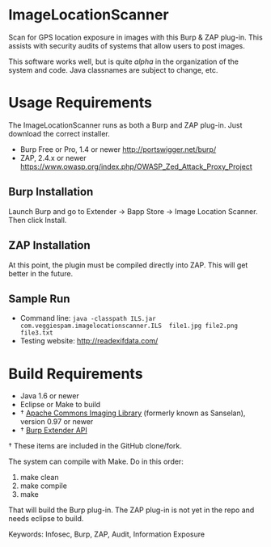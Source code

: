 # ImageLocationScanner

Scan for GPS location exposure in images with this Burp & ZAP plug-in.  This
assists with security audits of systems that allow users to post images.

This software works well, but is quite *alpha* in the organization of
the system and code.  Java classnames are subject to change, etc.  

# Usage Requirements
The ImageLocationScanner runs as both a Burp and ZAP plug-in.  Just
download the correct installer.

* Burp Free or Pro, 1.4 or newer
  http://portswigger.net/burp/
* ZAP, 2.4.x or newer
  https://www.owasp.org/index.php/OWASP_Zed_Attack_Proxy_Project

## Burp Installation

Launch Burp and go to Extender &rarr; Bapp Store &rarr; Image Location
Scanner.  Then click Install.

## ZAP Installation

At this point, the plugin must be compiled directly into ZAP.  This will
get better in the future.

## Sample Run

* Command line: `java -classpath ILS.jar
  com.veggiespam.imagelocationscanner.ILS  file1.jpg file2.png
  file3.txt`
* Testing website: http://readexifdata.com/ 


# Build Requirements

* Java 1.6 or newer
* Eclipse or Make to build
* &dagger; [Apache Commons Imaging Library](http://commons.apache.org/proper/commons-imaging/)
  (formerly known as Sanselan), version 0.97 or newer
* &dagger; [Burp Extender API](http://portswigger.net/burp/extender/api/burp_extender_api.zip) 

&dagger; These items are included in the GitHub clone/fork.

The system can compile with Make.  Do in this order:

1. make clean
2. make compile
3. make

That will build the Burp plug-in.  The ZAP plug-in is not yet in the
repo and needs eclipse to build.

Keywords: Infosec, Burp, ZAP, Audit, Information Exposure

<!--
vim: sw=4 tw=72 spell
-->
